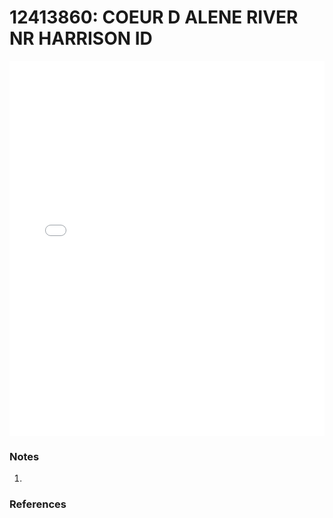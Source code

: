 # 12413860: COEUR D ALENE RIVER NR HARRISON ID

<iframe src="/distribution_estimation/_static/stations/12413860_fdc.html" width="100%" height="600" frameborder="0"></iframe>

### Notes
1. 

### References

